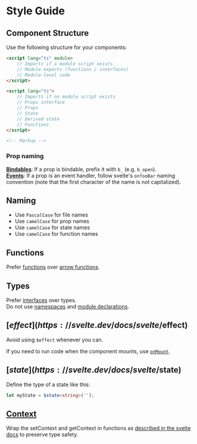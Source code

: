 # Style Guide

## Component Structure

Use the following structure for your components:

```html
<script lang="ts" module>
	// Imports if a module script exists
	// Module exports (functions / interfaces)
	// Module-level code
</script>

<script lang="ts">
	// Imports if no module script exists
	// Props interface
	// Props
	// State
	// Derived state
	// Functions
</script>

<!-- Markup -->
```

### Prop naming

[**Bindables**](https://svelte.dev/docs/svelte/$bindable): If a prop is bindable, prefix it with `b_` (e.g. `b_open`).  
[**Events**](https://svelte.dev/docs/svelte/basic-markup#Events): If a prop is an event handler, follow svelte's `onfooBar` naming convention (note that the first character of the name is not capitalized).

## Naming

- Use `PascalCase` for file names
- Use `camelCase` for prop names
- Use `camelCase` for state names
- Use `camelCase` for function names

## Functions

Prefer [functions](https://www.typescriptlang.org/docs/handbook/functions.html) over [arrow functions](https://developer.mozilla.org/en-US/docs/Web/JavaScript/Reference/Functions/Arrow_functions).

## Types

Prefer [interfaces](https://www.typescriptlang.org/docs/handbook/interfaces.html) over types.  
Do not use [namespaces](https://www.typescriptlang.org/docs/handbook/namespaces.html) and [module declarations](https://www.typescriptlang.org/docs/handbook/declaration-files/templates/module-d-ts.html).

## [$effect](https://svelte.dev/docs/svelte/$effect)

Avoid using `$effect` whenever you can.

If you need to run code when the component mounts, use [`onMount`](https://svelte.dev/docs/svelte/svelte#onMount).

## [$state](https://svelte.dev/docs/svelte/$state)

Define the type of a state like this:

```typescript
let myState = $state<string>('');
```

## [Context](https://svelte.dev/docs/svelte/context)

Wrap the setContext and getContext in functions as [described in the svelte docs](https://svelte.dev/docs/svelte/context#Type-safe-context) to preserve type safety.
